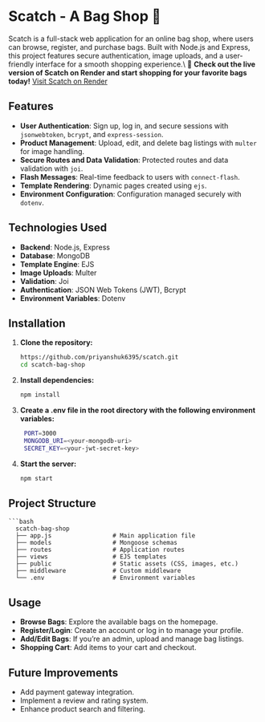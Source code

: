 # Scatch - A Bag Shop 👜

Scatch is a full-stack web application for an online bag shop, where users can browse, register, and purchase bags. Built with Node.js and Express, this project features secure authentication, image uploads, and a user-friendly interface for a smooth shopping experience.\\
🎉 **Check out the live version of Scatch on Render and start shopping for your favorite bags today!** [Visit Scatch on Render](https://scatch-yabh.onrender.com)


## Features
- **User Authentication**: Sign up, log in, and secure sessions with `jsonwebtoken`, `bcrypt`, and `express-session`.
- **Product Management**: Upload, edit, and delete bag listings with `multer` for image handling.
- **Secure Routes and Data Validation**: Protected routes and data validation with `joi`.
- **Flash Messages**: Real-time feedback to users with `connect-flash`.
- **Template Rendering**: Dynamic pages created using `ejs`.
- **Environment Configuration**: Configuration managed securely with `dotenv`.

## Technologies Used
- **Backend**: Node.js, Express
- **Database**: MongoDB
- **Template Engine**: EJS
- **Image Uploads**: Multer
- **Validation**: Joi
- **Authentication**: JSON Web Tokens (JWT), Bcrypt
- **Environment Variables**: Dotenv

## Installation

1. **Clone the repository:**
   ```bash
   https://github.com/priyanshuk6395/scatch.git
   cd scatch-bag-shop
2. **Install dependencies:**
   ```bash
   npm install
3. **Create a .env file in the root directory with the following environment variables:**
   ```bash
    PORT=3000
    MONGODB_URI=<your-mongodb-uri>
    SECRET_KEY=<your-jwt-secret-key>
4. **Start the server:**
   ```bash
   npm start
## Project Structure
    ```bash
      scatch-bag-shop
      ├── app.js                 # Main application file
      ├── models                 # Mongoose schemas
      ├── routes                 # Application routes
      ├── views                  # EJS templates
      ├── public                 # Static assets (CSS, images, etc.)
      ├── middleware             # Custom middleware
      └── .env                   # Environment variables

## Usage
- **Browse Bags**: Explore the available bags on the homepage.
- **Register/Login**: Create an account or log in to manage your profile.
- **Add/Edit Bags**: If you’re an admin, upload and manage bag listings.
- **Shopping Cart**: Add items to your cart and checkout.

## Future Improvements
- Add payment gateway integration.
- Implement a review and rating system.
- Enhance product search and filtering.
